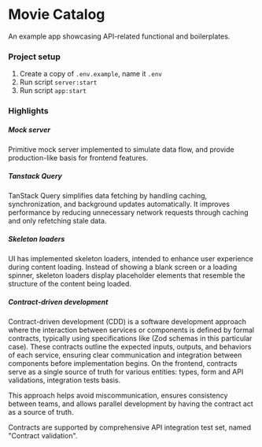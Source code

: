 # Movie Catalog
An example app showcasing API-related functional and boilerplates.

### Project setup
1. Create a copy of `.env.example`, name it `.env`
2. Run script `server:start`
3. Run script `app:start`

### Highlights
##### Mock server
Primitive mock server implemented to simulate data flow, and provide production-like basis for frontend features.

##### Tanstack Query
TanStack Query simplifies data fetching by handling caching, synchronization, and background updates automatically. It improves performance by reducing unnecessary network requests through caching and only refetching stale data.

##### Skeleton loaders
UI has implemented skeleton loaders, intended to enhance user experience during content loading. Instead of showing a blank screen or a loading spinner, skeleton loaders display placeholder elements that resemble the structure of the content being loaded.

##### Contract-driven development
Contract-driven development (CDD) is a software development approach where the interaction between services or components is defined by formal contracts, typically using specifications like (Zod schemas in this particular case). These contracts outline the expected inputs, outputs, and behaviors of each service, ensuring clear communication and integration between components before implementation begins. On the frontend, contracts serve as a single source of truth for various entities: types, form and API validations, integration tests basis.

This approach helps avoid miscommunication, ensures consistency between teams, and allows parallel development by having the contract act as a source of truth.

Contracts are supported by comprehensive API integration test set, named "Contract validation".

